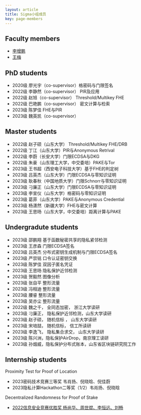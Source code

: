 ```yaml
---
layout: article
title: Sigma小组成员
key: page-members
---
```



## Faculty members

- [李增鹏](https://faculty.sdu.edu.cn/lizengpeng/zh_CN/index.htm)
- [王梅](https://faculty.sdu.edu.cn/wangmei12345/zh_CN/index.htm)


## PhD students

- 2020级 廖光宇（co-supervisor）格密码与门限签名
- 2022级 李静然（co-supervisor） PIR及应用
- 2022级 赵旭（co-supervisor） Threshold/Multikey FHE
- 2022级 巴艳鹏（co-supervisor） 密文计算与检索
- 2023级 陈梦佳 FHE与PIR
- 2023级 魏英凯（co-supervisor）


## Master students

- 2022级 赵子硕（山东大学） Threshold/Multikey FHE/DRB
- 2022级 丁江（山东大学）PIR与Anonymous Retrival
- 2022级 李蔚（长安大学）门限ECDSA与DKG
- 2022级 朱豪（山东理工大学，中交委培）PAKE与Tor
- 2023级 王书超（西安电子科技大学）基于FHE的判定树
- 2023级 吕英杰（山东大学）门限ECDSA与零知识证明
- 2023级 耿春秋（中国地质大学）门限Schnorr与零知识证明
- 2023级 刁廉正（山东大学）门限ECDSA与零知识证明
- 2023级 李宣仪（山东大学）格密码与零知识证明
- 2023级 葛菲（山东大学）PAKE与Anonymous Credential
- 2023级 杨潇然（新疆大学）FHE与密文计算
- 2023级 王思旸（山东大学，中交委培）距离计算与PAKE


## Undergradute students

- 2023级 邵鹏翔 基于函数秘密共享的隐私紧邻检测
- 2023级 王彦森 门限ECDSA签名
- 2023级 吕英杰 分布式密钥生成机制与门限ECDSA签名
- 2023级 严崇铭 口令认证密钥交换
- 2023级 陈梦佳 双因子匿名凭证
- 2023级 王思旸 隐私保护近邻检测
- 2023级 贺毅然 图像分析
- 2023级 张自平 整形流量
- 2023级 冯相迪 整形流量
- 2023级 腰睿 整形流量
- 2023级 吴亦尘 整形流量
- 2022级 魏之千， 全同态加密， 浙江大学读研
- 2023级 刁廉正， 隐私保护近邻检测，山东大学读研
- 2023级 赵子硕， 随机信标 ， 山东大学读研
- 2023级 宋培喆， 随机信标， 信工所读研
- 2023级 李逸飞， 隐私集合求交， 山东大学读研
- 2023级 陈兴洲，隐私保护AirDrop，南京理工读研
- 2023级 孙烟威，隐私保护分布式账本，山东省区块链研究院工作


## Internship students

Proximity Test for Proof of Location
- 2023密码技术竞赛三等奖 韦肖扬、倪晓晗、倪佳蔚
- 2023隐私计算Hackathon二等奖（1/2）韦肖扬、倪晓晗

Decentralized Randomness for Proof of Stake
- [2022信息安全竞赛优胜奖 杨尚华、周世焜、李恒远、刘畅](https://119.45.125.251/)
